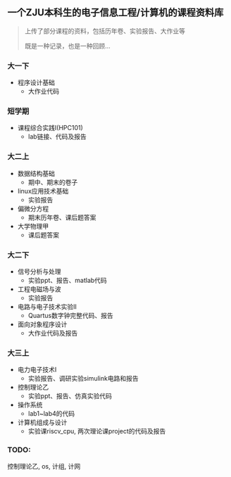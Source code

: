 ## 一个ZJU本科生的电子信息工程/计算机的课程资料库
> 上传了部分课程的资料，包括历年卷、实验报告、大作业等
>
> 既是一种记录，也是一种回顾...

### 大一下
+ 程序设计基础
  + 大作业代码

### 短学期
+ 课程综合实践I(HPC101)
  + lab链接、代码及报告

### 大二上
+ 数据结构基础
  + 期中、期末的卷子
+ linux应用技术基础
  + 实验报告
+ 偏微分方程
  + 期末历年卷、课后题答案
+ 大学物理甲
  + 课后题答案

### 大二下
+ 信号分析与处理
  + 实验ppt、报告、matlab代码
+ 工程电磁场与波
  + 实验报告
+ 电路与电子技术实验II
  + Quartus数字钟完整代码、报告
+ 面向对象程序设计
  + 大作业代码及报告

### 大三上
+ 电力电子技术I
  + 实验报告、调研实验simulink电路和报告
+ 控制理论乙
  + 实验ppt、报告、仿真实验代码
+ 操作系统
  + lab1~lab4的代码
+ 计算机组成与设计
  + 实验课riscv_cpu, 两次理论课project的代码及报告

### TODO:
控制理论乙, os, 计组, 计网
